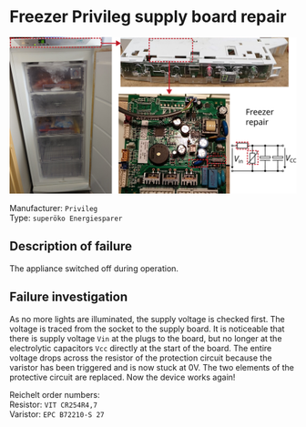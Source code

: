 # Freezer Privileg supply board repair

![](figures/overview.png)

Manufacturer: `Privileg`    
Type: `superöko Energiesparer`

## Description of failure
The appliance switched off during operation.

## Failure investigation
As no more lights are illuminated, the supply voltage is checked first. 
The voltage is traced from the socket to the supply board. 
It is noticeable that there is supply voltage `Vin` at the plugs to the board, but no longer at the electrolytic capacitors `Vcc` directly at the start of the board. 
The entire voltage drops across the resistor of the protection circuit because the varistor has been triggered and is now stuck at 0V. 
The two elements of the protective circuit are replaced. Now the device works again!

Reichelt order numbers:     
Resistor: `VIT CR254R4,7`     
Varistor: `EPC B72210-S 27`